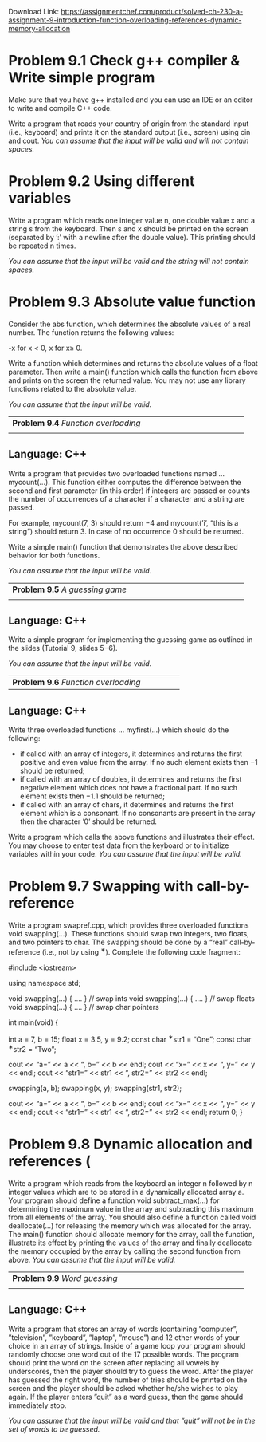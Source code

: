 Download Link: https://assignmentchef.com/product/solved-ch-230-a-assignment-9-introduction-function-overloading-references-dynamic-memory-allocation
<br>
<h1><strong>Problem 9.1 </strong>Check g++ compiler &amp; Write simple program</h1>

Make sure that you have g++ installed and you can use an IDE or an editor to write and compile C++ code.

Write a program that reads your country of origin from the standard input (i.e., keyboard) and prints it on the standard output (i.e., screen) using cin and cout. <em>You can assume that the input will be valid and will not contain spaces.</em>

<h1><strong>Problem 9.2 </strong>Using different variables</h1>

Write a program which reads one integer value n, one double value x and a string s from the keyboard. Then s and x should be printed on the screen (separated by ’:’ with a newline after the double value). This printing should be repeated n times.

<em>You can assume that the input will be valid and the string will not contain spaces.</em>

<h1><strong>Problem 9.3 </strong>Absolute value function</h1>

Consider the abs function, which determines the absolute values of a real number. The function returns the following values:

-x for x <em>&lt; </em>0<em>, </em>x for x≥ 0<em>.</em>

Write a function which determines and returns the absolute values of a float parameter. Then write a main() function which calls the function from above and prints on the screen the returned value. You may not use any library functions related to the absolute value.

<em>You can assume that the input will be valid.</em>

<table width="457">

 <tbody>

  <tr>

   <td width="457"><strong>Problem 9.4 </strong><em>Function overloading</em></td>

  </tr>

  <tr>

   <td width="457"> </td>

  </tr>

 </tbody>

</table>

<h2>Language: C++</h2>

Write a program that provides two overloaded functions named … mycount(…). This function either computes the difference between the second and first parameter (in this order) if integers are passed or counts the number of occurrences of a character if a character and a string are passed.

For example, mycount(7, 3) should return −4 and mycount(’i’, “this is a string”) should return 3. In case of no occurrence 0 should be returned.

Write a simple main() function that demonstrates the above described behavior for both functions.

<em>You can assume that the input will be valid.</em>

<table width="457">

 <tbody>

  <tr>

   <td width="457"><strong>Problem 9.5 </strong><em>A guessing game</em></td>

  </tr>

  <tr>

   <td width="457"> </td>

  </tr>

 </tbody>

</table>

<h2>Language: C++</h2>

Write a simple program for implementing the guessing game as outlined in the slides (Tutorial 9, slides 5−6).

<em>You can assume that the input will be valid.</em>

<table width="328">

 <tbody>

  <tr>

   <td width="328"><strong>Problem 9.6 </strong><em>Function overloading</em></td>

  </tr>

 </tbody>

</table>

<h2>Language: C++</h2>

Write three overloaded functions … myfirst(…) which should do the following:

<ul>

 <li>if called with an array of integers, it determines and returns the first positive and even value from the array. If no such element exists then −1 should be returned;</li>

 <li>if called with an array of doubles, it determines and returns the first negative element which does not have a fractional part. If no such element exists then −1<em>.</em>1 should be returned;</li>

 <li>if called with an array of chars, it determines and returns the first element which is a consonant. If no consonants are present in the array then the character ’0’ should be returned.</li>

</ul>

Write a program which calls the above functions and illustrates their effect. You may choose to enter test data from the keyboard or to initialize variables within your code. <em>You can assume that the input will be valid.</em>

<h1><strong>Problem 9.7 </strong>Swapping with call-by-reference</h1>

Write a program swapref.cpp, which provides three overloaded functions void swapping(…). These functions should swap two integers, two floats, and two pointers to char. The swapping should be done by a “real” call-by-reference (i.e., not by using <sup>∗</sup>). Complete the following code fragment:

#include &lt;iostream&gt;

using namespace std;

void swapping(…) { …. } // swap ints void swapping(…) { …. } // swap floats void swapping(…) { …. } // swap char pointers

int main(void) {

int a = 7, b = 15; float x = 3.5, y = 9.2; const char <sup>∗</sup>str1 = “One”; const char <sup>∗</sup>str2 = “Two”;

cout &lt;&lt; “a=” &lt;&lt; a &lt;&lt; “, b=” &lt;&lt; b &lt;&lt; endl; cout &lt;&lt; “x=” &lt;&lt; x &lt;&lt; “, y=” &lt;&lt; y &lt;&lt; endl; cout &lt;&lt; “str1=” &lt;&lt; str1 &lt;&lt; “, str2=” &lt;&lt; str2 &lt;&lt; endl;

swapping(a, b); swapping(x, y); swapping(str1, str2);

cout &lt;&lt; “a=” &lt;&lt; a &lt;&lt; “, b=” &lt;&lt; b &lt;&lt; endl; cout &lt;&lt; “x=” &lt;&lt; x &lt;&lt; “, y=” &lt;&lt; y &lt;&lt; endl; cout &lt;&lt; “str1=” &lt;&lt; str1 &lt;&lt; “, str2=” &lt;&lt; str2 &lt;&lt; endl; return 0; }

<h1><strong>Problem 9.8 </strong>Dynamic allocation and references                                                         (</h1>

Write a program which reads from the keyboard an integer n followed by n integer values which are to be stored in a dynamically allocated array a. Your program should define a function void subtract_max(…) for determining the maximum value in the array and subtracting this maximum from all elements of the array. You should also define a function called void deallocate(…) for releasing the memory which was allocated for the array. The main() function should allocate memory for the array, call the function, illustrate its effect by printing the values of the array and finally deallocate the memory occupied by the array by calling the second function from above. <em>You can assume that the input will be valid.</em>

<table width="457">

 <tbody>

  <tr>

   <td width="457"><strong>Problem 9.9 </strong><em>Word guessing</em></td>

  </tr>

  <tr>

   <td width="457"> </td>

  </tr>

 </tbody>

</table>

<h2>Language: C++</h2>

Write a program that stores an array of words (containing ”computer”, ”television”, ”keyboard”, ”laptop”, ”mouse”) and 12 other words of your choice in an array of strings. Inside of a game loop your program should randomly choose one word out of the 17 possible words. The program should print the word on the screen after replacing all vowels by underscores, then the player should try to guess the word. After the player has guessed the right word, the number of tries should be printed on the screen and the player should be asked whether he/she wishes to play again. If the player enters ”quit” as a word guess, then the game should immediately stop.

<em>You can assume that the input will be valid and that ”quit” will not be in the set of words to be guessed.</em>